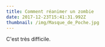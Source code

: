 ```yaml
---
title: Comment réanimer un zombie
date: 2017-12-23T15:41:31.992Z
thumbnail: /img/Masque_de_Poche.jpg
---
```

C'est très difficile.
